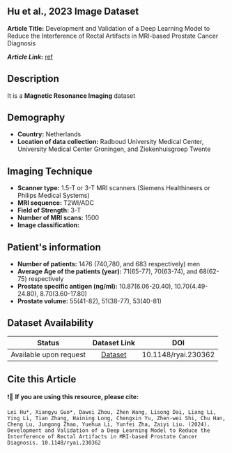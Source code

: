 ## **Hu et al., 2023 Image Dataset**
**Article Title:** Development and Validation of a Deep Learning Model to Reduce the Interference of Rectal Artifacts in MRI-based Prostate Cancer Diagnosis

**_Article Link_:** [ref](https://pubs.rsna.org/doi/10.1148/ryai.230362)

## **Description**
It is a **Magnetic Resonance Imaging** dataset

## **Demography**
+ **Country:** Netherlands
+ **Location of data collection:** Radboud University Medical Center, University Medical Center Groningen, and Ziekenhuisgroep Twente

## **Imaging Technique**
+ **Scanner type:** 1.5-T or 3-T MRI scanners (Siemens Healthineers or Philips Medical Systems)
+ **MRI sequence:** T2WI/ADC
+ **Field of Strength:** 3-T
+ **Number of MRI scans:** 1500 
+ **Image classification:** 
  
## **Patient's information**
+ **Number of patients:** 1476 (740,780, and 683 respectively) men
+ **Average Age of the patients (year):** 71(65-77), 70(63-74), and 68(62-75) respectively
+ **Prostate specific antigen (ng/ml):** 10.87(6.06-20.40), 10.70(4.49-24.80), 8.70(3.60-17.80)
+ **Prostate volume:** 55(41-82), 51(38-77), 53(40-81)

## **Dataset Availability**

|**Status**|**Dataset Link**|**DOI**|
|:---:|:---:|:---:|
|Available upon request| [Dataset](https://pubs.rsna.org/doi/10.1148/ryai.230362)| 10.1148/ryai.230362

  
## **Cite this Article**

❗🛑 **If you are using this resource, please cite:**

```
Lei Hu*, Xiangyu Guo*, Dawei Zhou, Zhen Wang, Lisong Dai, Liang Li, Ying Li, Tian Zhang, Haining Long, Chengxin Yu, Zhen-wei Shi, Chu Han, Cheng Lu, Jungong Zhao, Yuehua Li, Yunfei Zha, Zaiyi Liu. (2024). Development and Validation of a Deep Learning Model to Reduce the Interference of Rectal Artifacts in MRI-based Prostate Cancer Diagnosis. 10.1148/ryai.230362
```
